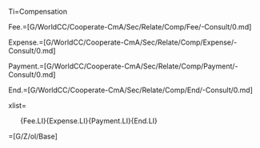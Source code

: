 Ti=Compensation

Fee.=[G/WorldCC/Cooperate-CmA/Sec/Relate/Comp/Fee/-Consult/0.md]

Expense.=[G/WorldCC/Cooperate-CmA/Sec/Relate/Comp/Expense/-Consult/0.md]

Payment.=[G/WorldCC/Cooperate-CmA/Sec/Relate/Comp/Payment/-Consult/0.md]

End.=[G/WorldCC/Cooperate-CmA/Sec/Relate/Comp/End/-Consult/0.md]

xlist=<ol class="secs-and">{Fee.LI}{Expense.LI}{Payment.LI}{End.LI}</ol>

=[G/Z/ol/Base]
